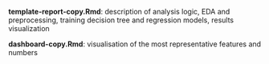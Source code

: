 **template-report-copy.Rmd**: description of analysis logic, EDA and preprocessing, training decision tree and regression models, results visualization 

**dashboard-copy.Rmd**: visualisation of the most representative features and numbers

